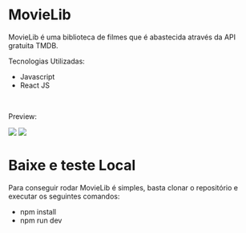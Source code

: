 # MovieLib
<p> MovieLib é uma biblioteca de filmes que é abastecida através da API gratuita TMDB.</p>
<p>Tecnologias Utilizadas:</p>
<ul>
  <li>Javascript</li>
  <li>React JS</li>
</ul>
<br>

<p>Preview:</p>
<img src="https://drive.google.com/uc?id=1hycAHasu6koRey5u_z344-36Y0G9IjZK">
<img src="https://drive.google.com/uc?id=1GaMdENYhkiFBek1BGTaTYwPhmRj8i82J">

# Baixe e teste Local
<p>Para conseguir rodar MovieLib é simples, basta clonar o repositório e executar os seguintes comandos:</p>
<ul>
  <li>npm install</li>
  <li>npm run dev</li>
</ul>
